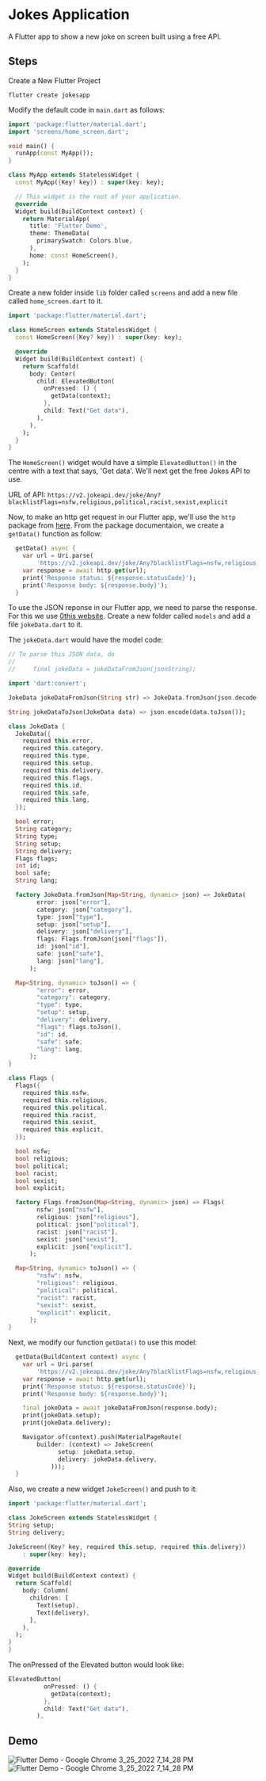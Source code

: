 # Jokes Application
A Flutter app to show a new joke on screen built using a free API.

## Steps

Create a New Flutter Project

`flutter create jokesapp`

Modify the default code in `main.dart` as follows:

```dart
import 'package:flutter/material.dart';
import 'screens/home_screen.dart';

void main() {
  runApp(const MyApp());
}

class MyApp extends StatelessWidget {
  const MyApp({Key? key}) : super(key: key);

  // This widget is the root of your application.
  @override
  Widget build(BuildContext context) {
    return MaterialApp(
      title: 'Flutter Demo',
      theme: ThemeData(
        primarySwatch: Colors.blue,
      ),
      home: const HomeScreen(),
    );
  }
}
```

Create a new folder inside `lib` folder called `screens` and add a new file called `home_screen.dart` to it.

```dart
import 'package:flutter/material.dart';

class HomeScreen extends StatelessWidget {
  const HomeScreen({Key? key}) : super(key: key);

  @override
  Widget build(BuildContext context) {
    return Scaffold(
      body: Center(
        child: ElevatedButton(
          onPressed: () {
            getData(context);
          },
          child: Text("Get data"),
        ),
      ),
    );
  }
}
```

The `HomeScreen()` widget would have a simple `ElevatedButton()` in the centre with a text that says, 'Get data'.
We'll next get the free Jokes API to use.

URL of API: `https://v2.jokeapi.dev/joke/Any?blacklistFlags=nsfw,religious,political,racist,sexist,explicit`

Now, to make an http get request in our Flutter app, we'll use the `http` package from [here](https://pub.dev/packages/http).
From the package documentaion, we create a `getData()` function as follow:

```dart
  getData() async {
    var url = Uri.parse(
        'https://v2.jokeapi.dev/joke/Any?blacklistFlags=nsfw,religious,political,racist,sexist,explicit');
    var response = await http.get(url);
    print('Response status: ${response.statusCode}');
    print('Response body: ${response.body}');
  }

```

To use the JSON reponse in our Flutter app, we need to parse the response. For this we use [0this website](https://app.quicktype.io/). 
Create a new folder called `models` and add a file `jokeData.dart` to it.

The `jokeData.dart` would have the model code:
```dart
// To parse this JSON data, do
//
//     final jokeData = jokeDataFromJson(jsonString);

import 'dart:convert';

JokeData jokeDataFromJson(String str) => JokeData.fromJson(json.decode(str));

String jokeDataToJson(JokeData data) => json.encode(data.toJson());

class JokeData {
  JokeData({
    required this.error,
    required this.category,
    required this.type,
    required this.setup,
    required this.delivery,
    required this.flags,
    required this.id,
    required this.safe,
    required this.lang,
  });

  bool error;
  String category;
  String type;
  String setup;
  String delivery;
  Flags flags;
  int id;
  bool safe;
  String lang;

  factory JokeData.fromJson(Map<String, dynamic> json) => JokeData(
        error: json["error"],
        category: json["category"],
        type: json["type"],
        setup: json["setup"],
        delivery: json["delivery"],
        flags: Flags.fromJson(json["flags"]),
        id: json["id"],
        safe: json["safe"],
        lang: json["lang"],
      );

  Map<String, dynamic> toJson() => {
        "error": error,
        "category": category,
        "type": type,
        "setup": setup,
        "delivery": delivery,
        "flags": flags.toJson(),
        "id": id,
        "safe": safe,
        "lang": lang,
      };
}

class Flags {
  Flags({
    required this.nsfw,
    required this.religious,
    required this.political,
    required this.racist,
    required this.sexist,
    required this.explicit,
  });

  bool nsfw;
  bool religious;
  bool political;
  bool racist;
  bool sexist;
  bool explicit;

  factory Flags.fromJson(Map<String, dynamic> json) => Flags(
        nsfw: json["nsfw"],
        religious: json["religious"],
        political: json["political"],
        racist: json["racist"],
        sexist: json["sexist"],
        explicit: json["explicit"],
      );

  Map<String, dynamic> toJson() => {
        "nsfw": nsfw,
        "religious": religious,
        "political": political,
        "racist": racist,
        "sexist": sexist,
        "explicit": explicit,
      };
}
```

Next, we modify our function `getData()` to use this model:

```dart
  getData(BuildContext context) async {
    var url = Uri.parse(
        'https://v2.jokeapi.dev/joke/Any?blacklistFlags=nsfw,religious,political,racist,sexist,explicit');
    var response = await http.get(url);
    print('Response status: ${response.statusCode}');
    print('Response body: ${response.body}');

    final jokeData = await jokeDataFromJson(response.body);
    print(jokeData.setup);
    print(jokeData.delivery);

    Navigator.of(context).push(MaterialPageRoute(
        builder: (context) => JokeScreen(
              setup: jokeData.setup,
              delivery: jokeData.delivery,
            )));
  }
  ```
  
  Also, we create a new widget `JokeScreen()` and push to it:
  
  ```dart
  import 'package:flutter/material.dart';

class JokeScreen extends StatelessWidget {
  String setup;
  String delivery;

  JokeScreen({Key? key, required this.setup, required this.delivery})
      : super(key: key);

  @override
  Widget build(BuildContext context) {
    return Scaffold(
      body: Column(
        children: [
          Text(setup),
          Text(delivery),
        ],
      ),
    );
  }
}
  ```

The onPressed of the Elevated button would look like:
```dart
ElevatedButton(
          onPressed: () {
            getData(context);
          },
          child: Text("Get data"),
        ),
```
## Demo

![Flutter Demo - Google Chrome 3_25_2022 7_14_28 PM](https://user-images.githubusercontent.com/53579386/160133185-ef14569c-0fc6-43d4-978c-d68e82f8755d.png)
![Flutter Demo - Google Chrome 3_25_2022 7_14_28 PM](https://user-images.githubusercontent.com/53579386/160133254-259dbe74-5761-4ebf-b054-3f6ce117ed6f.png)


